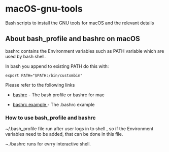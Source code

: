 # macOS-gnu-tools
Bash scripts to install the GNU tools for macOS and the relevant details

## About bash_profile and bashrc on macOS

bashrc contains the Environment variables such as PATH variable which are used by bash shell.

In bash you append to existing PATH do this with:

```
export PATH="$PATH:/bin/custombin"
```

Please refer to the following links
* [bashrc](https://scriptingosx.com/2017/04/about-bash_profile-and-bashrc-on-macos/) - The bash profile or bashrc for mac

* [bashrc example ](https://scriptingosx.com/2017/04/on-bash-environment-variables/) - The .bashrc example



### How to use bash_profile and bashrc
~/.bash_profile file run after user logs in to shell , so if the Environment variables need to be added, that can be done in this file.

~./bashrc runs for evrry interactive shell.


